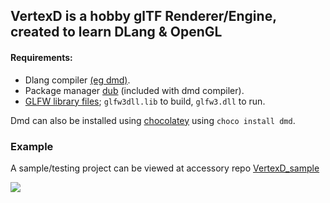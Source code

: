 ## VertexD is a hobby glTF Renderer/Engine, created to learn DLang & OpenGL

#### Requirements:
- Dlang compiler [(eg dmd)](https://dlang.org/).
- Package manager [dub](https://dub.pm/getting_started) (included with dmd compiler).
- [GLFW library files](https://www.glfw.org/); `glfw3dll.lib` to build, `glfw3.dll` to run.

Dmd can also be installed using [chocolatey](https://chocolatey.org/) using `choco install dmd`.

### Example
A sample/testing project can be viewed at accessory repo [VertexD_sample](https://github.com/HuskyNator/VertexD_sample)

![](sample.gif)